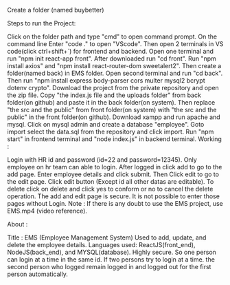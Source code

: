 Create a folder (named buybetter)

Steps to run the Project:

Click on the folder path and type "cmd" to open command prompt.
On the command line Enter "code ." to open "VScode".
Then open 2 terminals in VS code(click ctrl+shift+`) for frontend and backend.
Open one terminal and run "npm init react-app front".
After downloaded run "cd front".
Run "npm install axios" and "npm install react-router-dom sweetalert2".
Then create a folder(named back) in EMS folder.
Open second terminal and run "cd back".
Then run "npm install express body-parser cors multer mysql2 bcrypt dotenv crypto".
Download the project from the private repository and open the zip file.
Copy "the index.js file and the uploads folder" from back folder(on github) and paste it in the back folder(on system).
Then replace "the src and the public" from front folder(on system) with "the src and the public" in the front folder(on github).
Download xampp and run apache and mysql.
Click on mysql admin and create a database "employee".
Goto import select the data.sql from the repository and click import.
Run "npm start" in frontend terminal and "node index.js" in backend terminal.
Working :

Login with HR id and password (id=22 and password=12345). Only employee on hr team can able to login.
After logged in click add to go to the add page. Enter employee details and click submit.
Then Click edit to go to the edit page. Click edit button (Except id all other datas are editable).
To delete click on delete and click yes to conform or no to cancel the delete operation.
The add and edit page is secure. It is not possible to enter those pages without Login.
Note : If there is any doubt to use the EMS project, use EMS.mp4 (video reference).

About :

Title : EMS (Employee Management System)
Used to add, update, and delete the employee details.
Languages used: ReactJS(front_end), NodeJS(back_end), and MYSQL(database).
Highly secure. So one person can login at a time in the same id. If two persons try to login at a time. the second person who logged remain logged in and logged out for the first person automatically.
